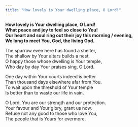 ```yaml
---
title: "How lovely is Your dwelling place, O Lord!"
---
```


**How lovely is Your dwelling place, O Lord!   
What peace and joy to feel so close to You!   
Our heart and soul ring out their joy this morning / evening,   
We long to meet You, God, the living God.**

The sparrow even here has found a shelter,   
The shallow by Your altars builds a nest.   
O happy those whose dwelling is Your temple,   
Who day by day Your praises sing, O Lord.

One day within Your courts indeed is better   
Than thousand days elsewhere afar from You.   
To wait upon the threshold of Your temple   
Is better than to waste our life in vain.

O Lord, You are our strength and our protection.   
Your favour and Your glory, grant us now.   
Refuse not any good to those who love You,   
The people that is Yours for evermore.
